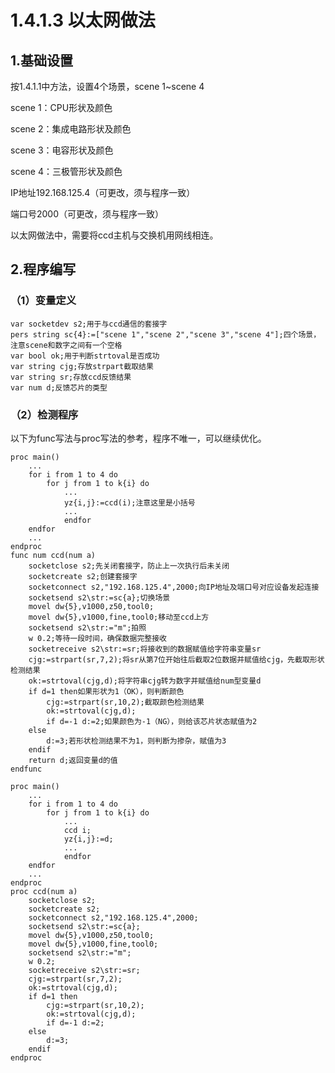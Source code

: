 # 1.4.1.3 以太网做法

## 1.基础设置

按1.4.1.1中方法，设置4个场景，scene 1~scene 4

scene 1：CPU形状及颜色

scene 2：集成电路形状及颜色

scene 3：电容形状及颜色

scene 4：三极管形状及颜色

IP地址192.168.125.4（可更改，须与程序一致）

端口号2000（可更改，须与程序一致）

以太网做法中，需要将ccd主机与交换机用网线相连。

## 2.程序编写

### （1）变量定义

```
var socketdev s2;用于与ccd通信的套接字
pers string sc{4}:=["scene 1","scene 2","scene 3","scene 4"];四个场景，注意scene和数字之间有一个空格
var bool ok;用于判断strtoval是否成功
var string cjg;存放strpart截取结果
var string sr;存放ccd反馈结果
var num d;反馈芯片的类型
```

### （2）检测程序

以下为func写法与proc写法的参考，程序不唯一，可以继续优化。

```
proc main()
	...
	for i from 1 to 4 do
		for j from 1 to k{i} do
			...
			yz{i,j}:=ccd(i);注意这里是小括号
			...
            endfor
	endfor
	...
endproc
func num ccd(num a)
	socketclose s2;先关闭套接字，防止上一次执行后未关闭
	socketcreate s2;创建套接字
	socketconnect s2,"192.168.125.4",2000;向IP地址及端口号对应设备发起连接
	socketsend s2\str:=sc{a};切换场景
	movel dw{5},v1000,z50,tool0;
	movel dw{5},v1000,fine,tool0;移动至ccd上方
	socketsend s2\str:="m";拍照
	w 0.2;等待一段时间，确保数据完整接收
	socketreceive s2\str:=sr;将接收到的数据赋值给字符串变量sr
	cjg:=strpart(sr,7,2);将sr从第7位开始往后截取2位数据并赋值给cjg，先截取形状检测结果
	ok:=strtoval(cjg,d);将字符串cjg转为数字并赋值给num型变量d
	if d=1 then如果形状为1（OK），则判断颜色
		cjg:=strpart(sr,10,2);截取颜色检测结果
		ok:=strtoval(cjg,d);
		if d=-1 d:=2;如果颜色为-1（NG），则给该芯片状态赋值为2
	else
		d:=3;若形状检测结果不为1，则判断为掺杂，赋值为3
	endif
	return d;返回变量d的值
endfunc
```

```
proc main()
	...
	for i from 1 to 4 do
		for j from 1 to k{i} do
			...
			ccd i;
			yz{i,j}:=d;
			...
            endfor
	endfor
	...
endproc
proc ccd(num a)
	socketclose s2;
	socketcreate s2;
	socketconnect s2,"192.168.125.4",2000;
	socketsend s2\str:=sc{a};
	movel dw{5},v1000,z50,tool0;
	movel dw{5},v1000,fine,tool0;
	socketsend s2\str:="m";
	w 0.2;
	socketreceive s2\str:=sr;
	cjg:=strpart(sr,7,2);
	ok:=strtoval(cjg,d);
	if d=1 then
		cjg:=strpart(sr,10,2);
		ok:=strtoval(cjg,d);
		if d=-1 d:=2;
	else
		d:=3;
	endif
endproc
```

